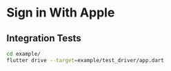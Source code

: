 # Sign in With Apple


## Integration Tests

```sh
cd example/
flutter drive --target=example/test_driver/app.dart
```